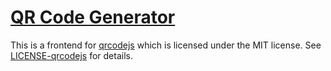 # [QR Code Generator](https://oneill.sh/apps/qr)

This is a frontend for [qrcodejs](https://github.com/davidshimjs/qrcodejs) which
is licensed under the MIT license. See [LICENSE-qrcodejs](LICENSE-qrcodejs) for
details.
